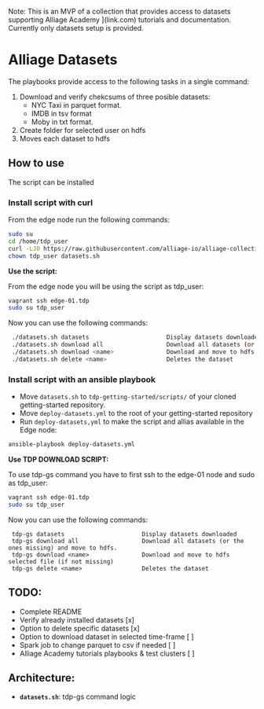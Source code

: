 Note: This is an MVP of a collection that provides access to datasets supporting Alliage Academy ](link.com) tutorials and documentation. Currently only datasets setup is provided.

# Alliage Datasets

The playbooks provide access to the following tasks in a single command:

1. Download and verify chekcsums of three posible datasets:
   - NYC Taxi in parquet format.
   - IMDB in tsv format
   - Moby in txt format.
2. Create folder for selected user on hdfs
3. Moves each dataset to hdfs

## How to use

The script can be installed 

### Install script with curl

From the edge node run the following commands:

```bash
sudo su
cd /home/tdp_user
curl -LJO https://raw.githubusercontent.com/alliage-io/alliage-collection-academy/tdp-datasets-script/datasets.sh
chown tdp_user datasets.sh
```

**Use the script:** 

From the edge node you will be using the script as tdp_user:

```bash
vagrant ssh edge-01.tdp
sudo su tdp_user
```

Now you can use the following commands:

```bash
 ./datasets.sh datasets                      Display datasets downloaded
 ./datasets.sh download all                  Download all datasets (or the ones missing) and move to hdfs.
 ./datasets.sh download <name>               Download and move to hdfs selected file (if not missing)
 ./datasets.sh delete <name>                 Deletes the dataset
```

### Install script with an ansible playbook

- Move `datasets.sh` to `tdp-getting-started/scripts/` of your cloned getting-started repository.
- Move `deploy-datasets.yml` to the root of your getting-started repository
- Run `deploy-datasets,yml` to make the script and allias available in the Edge node:
  
```bash
ansible-playbook deploy-datasets.yml
```

**Use TDP DOWNLOAD SCRIPT:**

To use tdp-gs command you have to first ssh to the edge-01 node and sudo as tdp_user:

```bash
vagrant ssh edge-01.tdp
sudo su tdp_user
```

Now you can use the following commands:

```basg
 tdp-gs datasets                      Display datasets downloaded
 tdp-gs download all                  Download all datasets (or the ones missing) and move to hdfs.
 tdp-gs download <name>               Download and move to hdfs selected file (if not missing)
 tdp-gs delete <name>                 Deletes the dataset
```

## TODO:

- Complete README
- Verify already installed datasets [x]
- Option to delete specific datasets [x]
- Option to download dataset in selected time-frame [ ]
- Spark job to change parquet to csv if needed [ ]
- Alliage Academy tutorials playbooks & test clusters [ ]

## Architecture:

- **`datasets.sh`**: tdp-gs command logic
